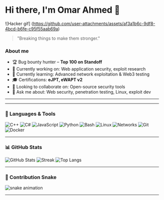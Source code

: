 # Hi there, I'm **Omar Ahmed** 👋

![Hacker gif] (https://github.com/user-attachments/assets/af3a1b6c-9df8-4bcd-b6fe-c95f55aab69a)

> "Breaking things to make them stronger."

### About me
- 🏆 Bug bounty hunter – **Top 100 on Standoff**  
- 🔭 Currently working on: Web application security, exploit research  
- 🌱 Currently learning: Advanced network exploitation & Web3 testing   
- 🎓 Certifications: **eJPT, eWAPT v2**  
- 👯 Looking to collaborate on: Open-source security tools  
- 💬 Ask me about: Web security, penetration testing, Linux, exploit dev  
  

---


---

### 🧰 Languages & Tools
![C++](https://img.shields.io/badge/C++-00599C?logo=cplusplus&logoColor=white)
![C#](https://img.shields.io/badge/C%23-239120?logo=csharp&logoColor=white)
![JavaScript](https://img.shields.io/badge/JavaScript-F7DF1E?logo=javascript&logoColor=black)
![Python](https://img.shields.io/badge/Python-3776AB?logo=python&logoColor=white)
![Bash](https://img.shields.io/badge/Bash-4EAA25?logo=gnubash&logoColor=white)
![Linux](https://img.shields.io/badge/Linux-FCC624?logo=linux&logoColor=black)
![Networks](https://img.shields.io/badge/Networking-0078D7?logo=cisco&logoColor=white)
![Git](https://img.shields.io/badge/Git-F05032?logo=git&logoColor=white)
![Docker](https://img.shields.io/badge/Docker-2496ED?logo=docker&logoColor=white)

---

### 📊 GitHub Stats
![GitHub Stats](https://github-readme-stats.vercel.app/api?username=omarahmedalx&show_icons=true&include_all_commits=true&rank_icon=percentile)
![Streak](https://streak-stats.demolab.com?user=omarahmedalx)
![Top Langs](https://github-readme-stats.vercel.app/api/top-langs/?username=omarahmedalx&layout=compact)

---

### 🐍 Contribution Snake
![snake animation](https://github.com/omarahmedalx/omarahmedalx/blob/output/github-contribution-grid-snake.svg)

---

